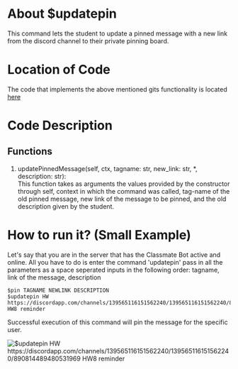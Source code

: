 # About $updatepin
This command lets the student to update a pinned message with a new link from the discord channel to their private pinning board.

# Location of Code
The code that implements the above mentioned gits functionality is located [here](https://github.com/War-Keeper/ClassMateBot/blob/main/cogs/pinning.py)

# Code Description
## Functions
1. updatePinnedMessage(self, ctx, tagname: str, new_link: str, *, description: str): <br>
This function takes as arguments the values provided by the constructor through self, context in which the command was called, tag-name of the old pinned message, new link of the message to be pinned, and the old description given by the student.

# How to run it? (Small Example)
Let's say that you are in the server that has the Classmate Bot active and online. All you have to do is 
enter the command 'updatepin' pass in all the parameters as a space seperated inputs in the following order:
tagname, link of the message, description
```
$pin TAGNAME NEWLINK DESCRIPTION
$updatepin HW https://discordapp.com/channels/139565116151562240/139565116151562240/890814489480531969 HW8 reminder
```
Successful execution of this command will pin the message for the specific user.

![$updatepin HW https://discordapp.com/channels/139565116151562240/139565116151562240/890814489480531969 HW8 reminder](https://github.com/War-Keeper/ClassMateBot/blob/main/data/media/updatepin.gif)

